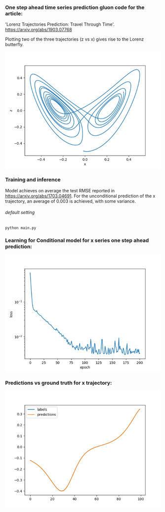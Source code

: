 

### One step ahead time series prediction gluon code for the article:


'Lorenz Trajectories Prediction: Travel Through Time'.
https://arxiv.org/abs/1903.07768

Plotting two of the three trajectories (z vs x) gives rise to the Lorenz butterfly.

![Lorenz_butterfly](assets/butterfly.png)

### Training and inference

Model achieves on average the test RMSE reported in https://arxiv.org/abs/1703.04691. For the unconditional prediction
of the x trajectory, an average of 0.003 is achieved, with some variance.

###### default setting
```
python main.py
``` 

### Learning for Conditional model for x series one step ahead prediction:

![losses_cw](assets/train_loss.png)

### Predictions vs ground truth for x trajectory:

![preds_cwn](assets/predsx_cw.png)
